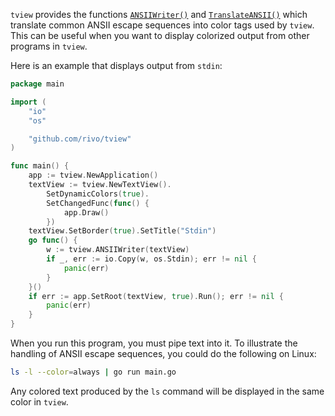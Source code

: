`tview` provides the functions [`ANSIIWriter()`](https://godoc.org/github.com/rivo/tview#ANSIIWriter) and [`TranslateANSII()`](https://godoc.org/github.com/rivo/tview#TranslateANSII) which translate common ANSII escape sequences into color tags used by `tview`. This can be useful when you want to display colorized output from other programs in `tview`.

Here is an example that displays output from `stdin`:

```go
package main

import (
	"io"
	"os"

	"github.com/rivo/tview"
)

func main() {
	app := tview.NewApplication()
	textView := tview.NewTextView().
		SetDynamicColors(true).
		SetChangedFunc(func() {
			app.Draw()
		})
	textView.SetBorder(true).SetTitle("Stdin")
	go func() {
		w := tview.ANSIIWriter(textView)
		if _, err := io.Copy(w, os.Stdin); err != nil {
			panic(err)
		}
	}()
	if err := app.SetRoot(textView, true).Run(); err != nil {
		panic(err)
	}
}
```

When you run this program, you must pipe text into it. To illustrate the handling of ANSII escape sequences, you could do the following on Linux:

```bash
ls -l --color=always | go run main.go
```

Any colored text produced by the `ls` command will be displayed in the same color in `tview`.